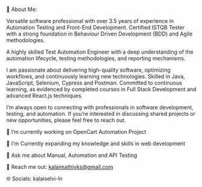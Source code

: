 💫 About Me:

Versatile software professional with over 3.5 years of experience in Automation Testing and Front-End Development. Certified ISTQB Tester with a strong foundation in Behaviour Driven Development (BDD) and Agile methodologies.

A highly skilled Test Automation Engineer with a deep understanding of the automation lifecycle, testing methodologies, and reporting mechanisms. 

I am passionate about delivering high-quality software, optimizing workflows, and continuously learning new technologies. Skilled in Java, JavaScript, Selenium, Cypress and Postman.
Committed to continuous learning, as evidenced by completed courses in Full Stack Development and advanced React.js techniques.

I’m always open to connecting with professionals in software development, testing, and automation. If you’re interested in discussing shared projects or new opportunities, please feel free to reach out.

🔭 I’m currently working on OpenCart Automation Project

🌱 I'm Currently expanding my knowledge and skills in web development 

💬 Ask me about Manual, Automation and API Testing

📧 Reach me out: kalaimathivks@gmail.com

🌐 Socials:
 kalaiselvi-ln  
 
